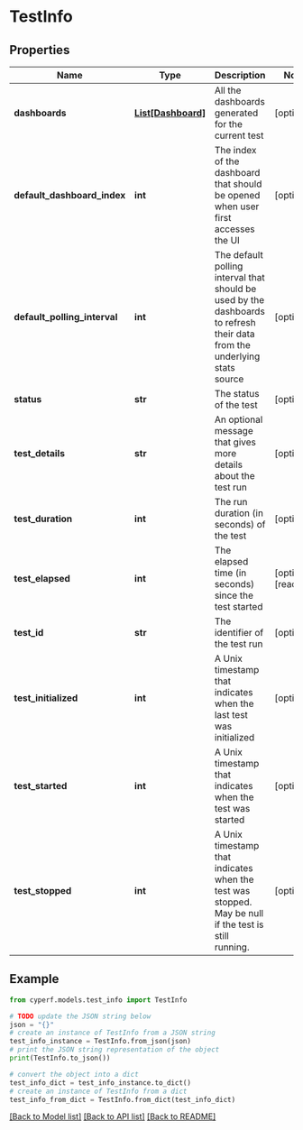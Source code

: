 # TestInfo


## Properties

Name | Type | Description | Notes
------------ | ------------- | ------------- | -------------
**dashboards** | [**List[Dashboard]**](Dashboard.md) | All the dashboards generated for the current test | [optional] 
**default_dashboard_index** | **int** | The index of the dashboard that should be opened when user first accesses the UI | [optional] 
**default_polling_interval** | **int** | The default polling interval that should be used by the dashboards to refresh their data from the underlying stats source | [optional] 
**status** | **str** | The status of the test | [optional] 
**test_details** | **str** | An optional message that gives more details about the test run | [optional] 
**test_duration** | **int** | The run duration (in seconds) of the test | [optional] 
**test_elapsed** | **int** | The elapsed time (in seconds) since the test started | [optional] [readonly] 
**test_id** | **str** | The identifier of the test run | [optional] 
**test_initialized** | **int** | A Unix timestamp that indicates when the last test was initialized | [optional] 
**test_started** | **int** | A Unix timestamp that indicates when the test was started | [optional] 
**test_stopped** | **int** | A Unix timestamp that indicates when the test was stopped. May be null if the test is still running. | [optional] 

## Example

```python
from cyperf.models.test_info import TestInfo

# TODO update the JSON string below
json = "{}"
# create an instance of TestInfo from a JSON string
test_info_instance = TestInfo.from_json(json)
# print the JSON string representation of the object
print(TestInfo.to_json())

# convert the object into a dict
test_info_dict = test_info_instance.to_dict()
# create an instance of TestInfo from a dict
test_info_from_dict = TestInfo.from_dict(test_info_dict)
```
[[Back to Model list]](../README.md#documentation-for-models) [[Back to API list]](../README.md#documentation-for-api-endpoints) [[Back to README]](../README.md)


